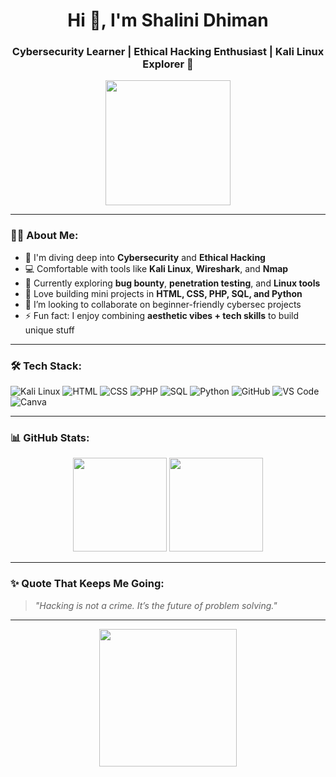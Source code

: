 <h1 align="center">Hi 👋, I'm Shalini Dhiman</h1>
<h3 align="center">Cybersecurity Learner | Ethical Hacking Enthusiast | Kali Linux Explorer 🐚</h3>

<div align="center">
  <img src="https://media.giphy.com/media/f9hnhCpnbJdji/giphy.gif" width="200" />
</div>

---

### 👩‍💻 About Me:
- 🔐 I'm diving deep into **Cybersecurity** and **Ethical Hacking**  
- 💻 Comfortable with tools like **Kali Linux**, **Wireshark**, and **Nmap**  
- 🌱 Currently exploring **bug bounty**, **penetration testing**, and **Linux tools**  
- 🧠 Love building mini projects in **HTML, CSS, PHP, SQL, and Python**  
- 🤝 I’m looking to collaborate on beginner-friendly cybersec projects  
- ⚡ Fun fact: I enjoy combining **aesthetic vibes + tech skills** to build unique stuff

---

### 🛠️ Tech Stack:

![Kali Linux](https://img.shields.io/badge/-Kali%20Linux-557C94?style=flat&logo=kalilinux&logoColor=white)
![HTML](https://img.shields.io/badge/HTML5-e34c26?style=flat&logo=html5&logoColor=white)
![CSS](https://img.shields.io/badge/CSS3-1572B6?style=flat&logo=css3&logoColor=white)
![PHP](https://img.shields.io/badge/PHP-777BB4?style=flat&logo=php&logoColor=white)
![SQL](https://img.shields.io/badge/-SQL-4479A1?style=flat&logo=mysql&logoColor=white)
![Python](https://img.shields.io/badge/Python-14354C?style=flat&logo=python&logoColor=white)
![GitHub](https://img.shields.io/badge/-GitHub-181717?style=flat&logo=github&logoColor=white)
![VS Code](https://img.shields.io/badge/VS%20Code-007ACC?style=flat&logo=visual-studio-code&logoColor=white)
![Canva](https://img.shields.io/badge/Canva-00C4CC?style=flat&logo=canva&logoColor=white)

---

### 📊 GitHub Stats:

<p align="center">
  <img src="https://github-readme-stats.vercel.app/api?username=your-username&show_icons=true&theme=radical" height="150"/>
  <img src="https://github-readme-stats.vercel.app/api/top-langs/?username=your-username&layout=compact&theme=radical" height="150"/>
</p>

---

### ✨ Quote That Keeps Me Going:

> *"Hacking is not a crime. It’s the future of problem solving."*

---

<div align="center">
  <img src="https://media.giphy.com/media/xT9IgzoKnwFNmISR8I/giphy.gif" width="220"/>
</div>
